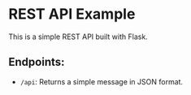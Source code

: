 # REST API Example

This is a simple REST API built with Flask.

## Endpoints:
- `/api`: Returns a simple message in JSON format.
